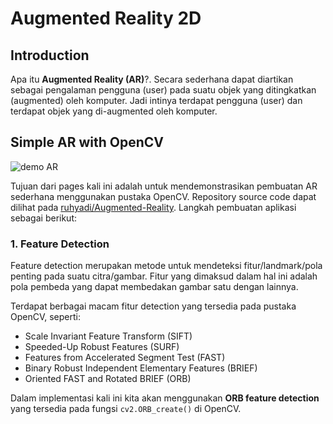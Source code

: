 # Augmented Reality 2D

## Introduction

Apa itu **Augmented Reality (AR)**?. Secara sederhana dapat diartikan sebagai pengalaman pengguna (user) pada suatu objek yang ditingkatkan (augmented) oleh komputer. Jadi intinya terdapat pengguna (user) dan terdapat objek yang di-augmented oleh komputer.

## Simple AR with OpenCV

![demo AR](../assets/gif/AR.gif)

Tujuan dari pages kali ini adalah untuk mendemonstrasikan pembuatan AR sederhana menggunakan pustaka OpenCV. Repository source code dapat dilihat pada [ruhyadi/Augmented-Reality](https://github.com/ruhyadi/Augmented-Reality). Langkah pembuatan aplikasi sebagai berikut:

### 1. Feature Detection

Feature detection merupakan metode untuk mendeteksi fitur/landmark/pola penting pada suatu citra/gambar. Fitur yang dimaksud dalam hal ini adalah pola pembeda yang dapat membedakan gambar satu dengan lainnya.

Terdapat berbagai macam fitur detection yang tersedia pada pustaka OpenCV, seperti:

- Scale Invariant Feature Transform (SIFT)
- Speeded-Up Robust Features (SURF)
- Features from Accelerated Segment Test (FAST)
- Binary Robust Independent Elementary Features (BRIEF)
- Oriented FAST and Rotated BRIEF (ORB)

Dalam implementasi kali ini kita akan menggunakan **ORB feature detection** yang tersedia pada fungsi `cv2.ORB_create()` di OpenCV.